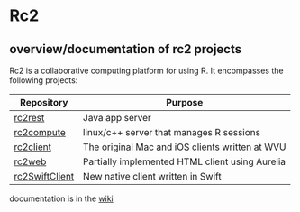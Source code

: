 # Rc2

## overview/documentation of rc2 projects

Rc2 is a collaborative computing platform for using R. It encompasses the following projects:

| Repository | Purpose |
| --- | --- |
| [rc2rest](https://github.com/wvuRc2/rc2rest) | Java app server |
| [rc2compute](https://github.com/wvuRc2/rc2compute) | linux/c++ server that manages R sessions |
| [rc2client](https://github.com/wvuRc2/rc2client) | The original Mac and iOS clients written at WVU |
| [rc2web](https://github.com/wvuRc2/rc2web) | Partially implemented HTML client using Aurelia |
| [rc2SwiftClient](https://github.com/mlilback/rc2SwiftClient) | New native client written in Swift |

documentation is in the [wiki](https://github.com/wvuRc2/rc2/wiki)

